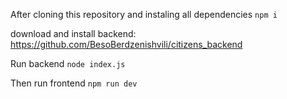 After cloning this repository and instaling all dependencies `npm i`

download and install backend: https://github.com/BesoBerdzenishvili/citizens_backend

Run backend `node index.js`

Then run frontend `npm run dev`
